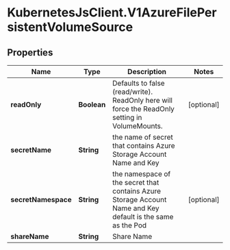 # KubernetesJsClient.V1AzureFilePersistentVolumeSource

## Properties
Name | Type | Description | Notes
------------ | ------------- | ------------- | -------------
**readOnly** | **Boolean** | Defaults to false (read/write). ReadOnly here will force the ReadOnly setting in VolumeMounts. | [optional] 
**secretName** | **String** | the name of secret that contains Azure Storage Account Name and Key | 
**secretNamespace** | **String** | the namespace of the secret that contains Azure Storage Account Name and Key default is the same as the Pod | [optional] 
**shareName** | **String** | Share Name | 



